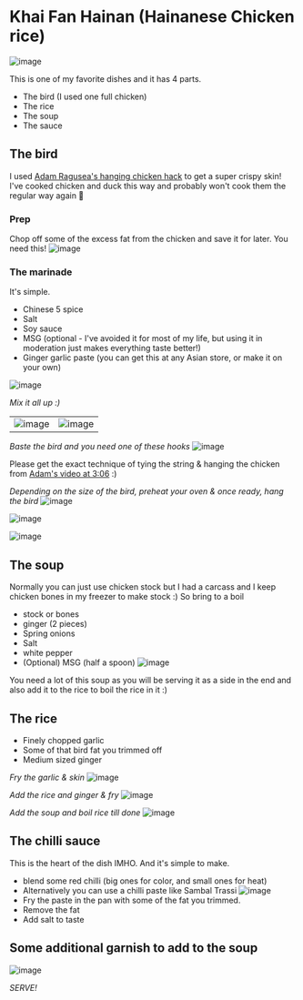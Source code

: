 # Khai Fan Hainan (Hainanese Chicken rice)
![image](https://user-images.githubusercontent.com/1991125/117935132-b2bdf780-b303-11eb-9b75-2ee59b661c60.png)


This is one of my favorite dishes and it has 4 parts.
- The bird (I used one full chicken)
- The rice
- The soup
- The sauce

## The bird
I used [Adam Ragusea's hanging chicken hack](https://www.youtube.com/watch?v=13R0QciGtpg) to get a super crispy skin! I've cooked chicken and duck this way and probably won't cook them the regular way again :slightly_smiling_face:

### Prep
Chop off some of the excess fat from the chicken and save it for later. You need this!
![image](https://user-images.githubusercontent.com/1991125/117941137-19deaa80-b30a-11eb-8ebd-5d7b9bc2487e.png)


### The marinade
It's simple.
- Chinese 5 spice
- Salt
- Soy sauce
- MSG (optional - I've avoided it for most of my life, but using it in moderation just makes everything taste better!)
- Ginger garlic paste (you can get this at any Asian store, or make it on your own)

![image](https://user-images.githubusercontent.com/1991125/117936185-d9306280-b304-11eb-900d-92dad119da16.png)

_Mix it all up :)_

| | |
|-|-|
|![image](https://user-images.githubusercontent.com/1991125/117937121-f0238480-b305-11eb-99fa-c6aca46f7585.png)|![image](https://user-images.githubusercontent.com/1991125/117936593-53f97d80-b305-11eb-911b-f0812ac76688.png)|

_Baste the bird and you need one of these hooks_
![image](https://user-images.githubusercontent.com/1991125/117946658-ca9b7880-b30f-11eb-89d9-9edfd09c1c00.png)

Please get the exact technique of tying the string & hanging the chicken from [Adam's video at 3:06](https://youtu.be/13R0QciGtpg?t=186) :)

_Depending on the size of the bird, preheat your oven & once ready, hang the bird_
![image](https://user-images.githubusercontent.com/1991125/118534383-75b19500-b749-11eb-98ce-1197dfe26966.png)

![image](https://user-images.githubusercontent.com/1991125/118535234-80b8f500-b74a-11eb-9bfc-4e754ab4c9c8.png)

![image](https://user-images.githubusercontent.com/1991125/118535262-89113000-b74a-11eb-8326-b7950c66f76e.png)


## The soup
Normally you can just use chicken stock but I had a carcass and I keep chicken bones in my freezer to make stock :)
So bring to a boil
- stock or bones
- ginger (2 pieces)
- Spring onions
- Salt
- white pepper
- (Optional) MSG (half a spoon)
![image](https://user-images.githubusercontent.com/1991125/118535085-52d3b080-b74a-11eb-8678-98709ed86b72.png)

You need a lot of this soup as you will be serving it as a side in the end and also add it to the rice to boil the rice in it :)

## The rice
- Finely chopped garlic
- Some of that bird fat you trimmed off
- Medium sized ginger

_Fry the garlic & skin_
![image](https://user-images.githubusercontent.com/1991125/118534628-bc06f400-b749-11eb-8783-f003d9c00c88.png)

_Add the rice and ginger & fry_
![image](https://user-images.githubusercontent.com/1991125/118534671-c88b4c80-b749-11eb-96d7-9577997ea39f.png)

_Add the soup and boil rice till done_
![image](https://user-images.githubusercontent.com/1991125/118534773-e8bb0b80-b749-11eb-9f87-95966c0ab7b9.png)

## The chilli sauce
This is the heart of the dish IMHO. And it's simple to make.
- blend some red chilli (big ones for color, and small ones for heat)
- Alternatively you can use a chilli paste like Sambal Trassi
![image](https://user-images.githubusercontent.com/1991125/118535508-d8576080-b74a-11eb-9a91-ab57370842b5.png)
- Fry the paste in the pan with some of the fat you trimmed.
- Remove the fat
- Add salt to taste

## Some additional garnish to add to the soup
![image](https://user-images.githubusercontent.com/1991125/118535786-33895300-b74b-11eb-8628-c0d955f160a1.png)

_SERVE!_

